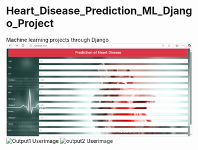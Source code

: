 # Heart_Disease_Prediction_ML_Django_Project
Machine learning projects through Django
![Input Userimage](https://github.com/ZeshanFareed/Heart_Disease_Prediction_ML_Django_Project/blob/69e4083e52e2d72ee54264863066e8768c8a3607/input.png)
![Output1 Userimage](https://github.com/ZeshanFareed/Heart_Disease_Prediction_ML_Django_Project/output1.png)
![output2 Userimage](https://github.com/ZeshanFareed/Heart_Disease_Prediction_ML_Django_Project/output2.png)



